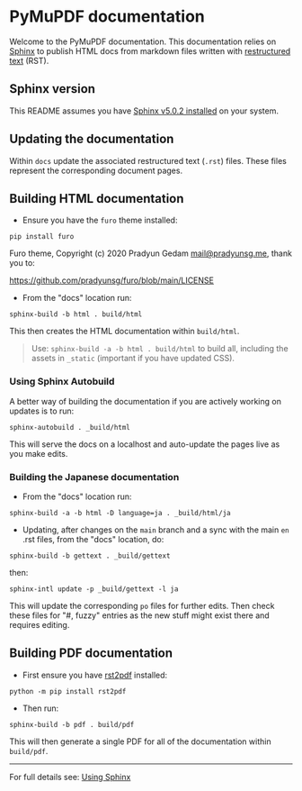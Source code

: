 # PyMuPDF documentation

Welcome to the PyMuPDF documentation. This documentation relies on [Sphinx](https://www.sphinx-doc.org/en/master/) to publish HTML docs from markdown files written with [restructured text](https://en.wikipedia.org/wiki/ReStructuredText) (RST).


## Sphinx version

This README assumes you have [Sphinx v5.0.2 installed](https://www.sphinx-doc.org/en/master/usage/installation.html) on your system.


## Updating the documentation

Within `docs` update the associated restructured text (`.rst`) files. These files represent the corresponding document pages. 


## Building HTML documentation

- Ensure you have the `furo` theme installed:

`pip install furo`

Furo theme, Copyright (c) 2020 Pradyun Gedam <mail@pradyunsg.me>, thank you to:

https://github.com/pradyunsg/furo/blob/main/LICENSE


- From the "docs" location run:

`sphinx-build -b html . build/html`

This then creates the HTML documentation within `build/html`. 

> Use: `sphinx-build -a -b html . build/html` to build all, including the assets in `_static` (important if you have updated CSS).


### Using Sphinx Autobuild

A better way of building the documentation if you are actively working on updates is to run:

`sphinx-autobuild . _build/html`

This will serve the docs on a localhost and auto-update the pages live as you make edits.

### Building the Japanese documentation

- From the "docs" location run:

`sphinx-build -a -b html -D language=ja . _build/html/ja`


- Updating, after changes on the `main` branch and a sync with the main `en` .rst files, from the "docs" location, do:

`sphinx-build -b gettext . _build/gettext`

then:

`sphinx-intl update -p _build/gettext -l ja`

This will update the corresponding `po` files for further edits. Then check these files for "#, fuzzy" entries as the new stuff might exist there and requires editing.


## Building PDF documentation

- First ensure you have [rst2pdf](https://pypi.org/project/rst2pdf/) installed:

`python -m pip install rst2pdf`

- Then run:

`sphinx-build -b pdf . build/pdf`

This will then generate a single PDF for all of the documentation within `build/pdf`.


---


For full details see: [Using Sphinx](https://www.sphinx-doc.org/en/master/usage/index.html) 



